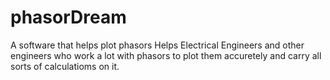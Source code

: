 # phasorDream
A software that helps plot phasors
Helps Electrical Engineers and other engineers who work a lot with phasors to plot them accuretely and carry all sorts of calculatioms on it.
